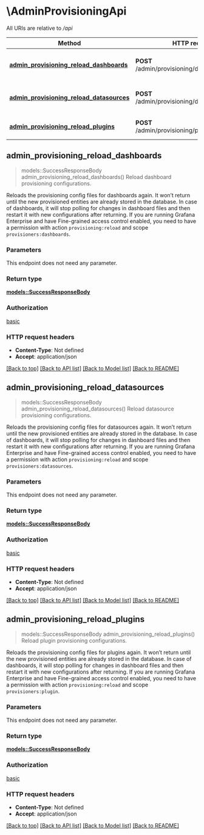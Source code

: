 # \AdminProvisioningApi

All URIs are relative to */api*

Method | HTTP request | Description
------------- | ------------- | -------------
[**admin_provisioning_reload_dashboards**](AdminProvisioningApi.md#admin_provisioning_reload_dashboards) | **POST** /admin/provisioning/dashboards/reload | Reload dashboard provisioning configurations.
[**admin_provisioning_reload_datasources**](AdminProvisioningApi.md#admin_provisioning_reload_datasources) | **POST** /admin/provisioning/datasources/reload | Reload datasource provisioning configurations.
[**admin_provisioning_reload_plugins**](AdminProvisioningApi.md#admin_provisioning_reload_plugins) | **POST** /admin/provisioning/plugins/reload | Reload plugin provisioning configurations.



## admin_provisioning_reload_dashboards

> models::SuccessResponseBody admin_provisioning_reload_dashboards()
Reload dashboard provisioning configurations.

Reloads the provisioning config files for dashboards again. It won’t return until the new provisioned entities are already stored in the database. In case of dashboards, it will stop polling for changes in dashboard files and then restart it with new configurations after returning. If you are running Grafana Enterprise and have Fine-grained access control enabled, you need to have a permission with action `provisioning:reload` and scope `provisioners:dashboards`.

### Parameters

This endpoint does not need any parameter.

### Return type

[**models::SuccessResponseBody**](SuccessResponseBody.md)

### Authorization

[basic](../README.md#basic)

### HTTP request headers

- **Content-Type**: Not defined
- **Accept**: application/json

[[Back to top]](#) [[Back to API list]](../README.md#documentation-for-api-endpoints) [[Back to Model list]](../README.md#documentation-for-models) [[Back to README]](../README.md)


## admin_provisioning_reload_datasources

> models::SuccessResponseBody admin_provisioning_reload_datasources()
Reload datasource provisioning configurations.

Reloads the provisioning config files for datasources again. It won’t return until the new provisioned entities are already stored in the database. In case of dashboards, it will stop polling for changes in dashboard files and then restart it with new configurations after returning. If you are running Grafana Enterprise and have Fine-grained access control enabled, you need to have a permission with action `provisioning:reload` and scope `provisioners:datasources`.

### Parameters

This endpoint does not need any parameter.

### Return type

[**models::SuccessResponseBody**](SuccessResponseBody.md)

### Authorization

[basic](../README.md#basic)

### HTTP request headers

- **Content-Type**: Not defined
- **Accept**: application/json

[[Back to top]](#) [[Back to API list]](../README.md#documentation-for-api-endpoints) [[Back to Model list]](../README.md#documentation-for-models) [[Back to README]](../README.md)


## admin_provisioning_reload_plugins

> models::SuccessResponseBody admin_provisioning_reload_plugins()
Reload plugin provisioning configurations.

Reloads the provisioning config files for plugins again. It won’t return until the new provisioned entities are already stored in the database. In case of dashboards, it will stop polling for changes in dashboard files and then restart it with new configurations after returning. If you are running Grafana Enterprise and have Fine-grained access control enabled, you need to have a permission with action `provisioning:reload` and scope `provisioners:plugin`.

### Parameters

This endpoint does not need any parameter.

### Return type

[**models::SuccessResponseBody**](SuccessResponseBody.md)

### Authorization

[basic](../README.md#basic)

### HTTP request headers

- **Content-Type**: Not defined
- **Accept**: application/json

[[Back to top]](#) [[Back to API list]](../README.md#documentation-for-api-endpoints) [[Back to Model list]](../README.md#documentation-for-models) [[Back to README]](../README.md)

